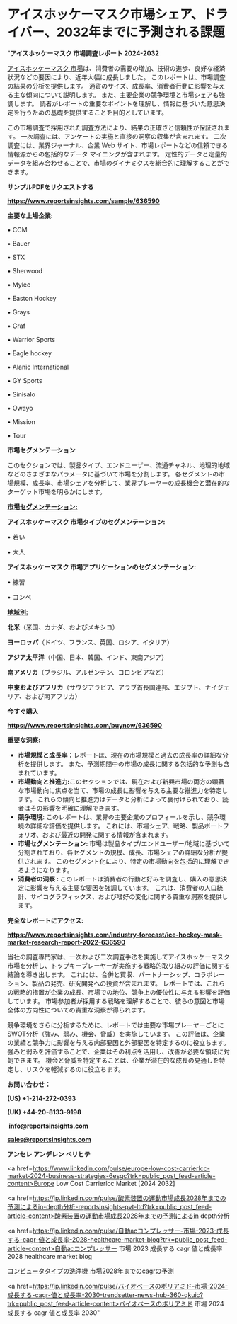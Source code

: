 # アイスホッケーマスク市場シェア、ドライバー、2032年までに予測される課題

"<strong>アイスホッケーマスク 市場調査レポート 2024-2032</strong>

<a href=https://www.reportsinsights.com/sample/636590>アイスホッケーマスク 市場</a>は、消費者の需要の増加、技術の進歩、良好な経済状況などの要因により、近年大幅に成長しました。 このレポートは、市場調査の結果の分析を提供します。 通貨のサイズ、成長率、消費者行動に影響を与える主な傾向について説明します。 また、主要企業の競争環境と市場シェアも強調します。 読者がレポートの重要なポイントを理解し、情報に基づいた意思決定を行うための基礎を提供することを目的としています。

この市場調査で採用された調査方法により、結果の正確さと信頼性が保証されます。 一次調査には、アンケートの実施と直接の洞察の収集が含まれます。 二次調査には、業界ジャーナル、企業 Web サイト、市場レポートなどの信頼できる情報源からの包括的なデータ マイニングが含まれます。 定性的データと定量的データを組み合わせることで、市場のダイナミクスを総合的に理解することができます。

<strong><b>サンプルPDFをリクエストする</b></strong>

<a href=https://www.reportsinsights.com/sample/636590><strong><u>https://www.reportsinsights.com/sample/636590</u></strong></a>

<strong>主要な上場企業:</strong>

• CCM

• Bauer

• STX

• Sherwood

• Mylec

• Easton Hockey

• Grays

• Graf

• Warrior Sports

• Eagle hockey

• Alanic International

• GY Sports

• Sinisalo

• Owayo

• Mission

• Tour

<strong>市場セグメンテーション</strong>

このセクションでは、製品タイプ、エンドユーザー、流通チャネル、地理的地域などのさまざまなパラメータに基づいて市場を分割します。 各セグメントの市場規模、成長率、市場シェアを分析して、業界プレーヤーの成長機会と潜在的なターゲット市場を明らかにします。

<strong><u>市場セグメンテーション</u></strong><strong><u>:</u></strong>

<strong>アイスホッケーマスク 市場タイプのセグメンテーション:</strong>

• 若い

• 大人

<strong>アイスホッケーマスク 市場アプリケーションのセグメンテーション:</strong>

• 練習

• コンペ

<strong><u>地域別</u></strong><strong><u>:</u></strong>

<strong>北米</strong>（米国、カナダ、およびメキシコ）

<strong>ヨーロッパ</strong>（ドイツ、フランス、英国、ロシア、イタリア）

<strong>アジア太平洋</strong>（中国、日本、韓国、インド、東南アジア）

<strong>南アメリカ</strong>（ブラジル、アルゼンチン、コロンビアなど）

<strong>中東およびアフリカ</strong>（サウジアラビア、アラブ首長国連邦、エジプト、ナイジェリア、および南アフリカ）

<strong>今すぐ購入</strong>

<a href=https://www.reportsinsights.com/buynow/636590><strong><u>https://www.reportsinsights.com/buynow/636590</u></strong></a>

<strong>重要な洞察:</strong>
<ul>
  <li><strong>市場規模と成長率：</strong>レポートは、現在の市場規模と過去の成長率の詳細な分析を提供します。 また、予測期間中の市場の成長に関する包括的な予測も含まれています。</li>
  <li><strong>市場動向と推進力:</strong>このセクションでは、現在および新興市場の両方の顕著な市場動向に焦点を当て、市場の成長に影響を与える主要な推進力を特定します。 これらの傾向と推進力はデータと分析によって裏付けられており、読者はその影響を明確に理解できます。</li>
  <li><strong>競争環境</strong>: このレポートは、業界の主要企業のプロフィールを示し、競争環境の詳細な評価を提供します。 これには、市場シェア、戦略、製品ポートフォリオ、および最近の開発に関する情報が含まれます。</li>
  <li><strong>市場セグメンテーション: </strong>市場は製品タイプ/エンドユーザー/地域に基づいて分割されており、各セグメントの規模、成長、市場シェアの詳細な分析が提供されます。 このセグメント化により、特定の市場動向を包括的に理解できるようになります。</li>
  <li><strong>消費者の洞察 : </strong>このレポートは消費者の行動と好みを調査し、購入の意思決定に影響を与える主要な要因を強調しています。 これは、消費者の人口統計、サイコグラフィックス、および嗜好の変化に関する貴重な洞察を提供します。</li>
</ul>
<strong>完全なレポートにアクセス:</strong>

<a href=https://www.reportsinsights.com/industry-forecast/ice-hockey-mask-market-research-report-2022-636590><strong><u><b>https://www.reportsinsights.com/industry-forecast/ice-hockey-mask-market-research-report-2022-636590</b></u></strong></a>

当社の調査専門家は、一次および二次調査手法を実施してアイスホッケーマスク市場を分析し、トップキープレーヤーが実施する戦略的取り組みの評価に関する結論を導き出します。 これには、合併と買収、パートナーシップ、コラボレーション、製品の発売、研究開発への投資が含まれます。 レポートでは、これらの戦略的措置が企業の成長、市場での地位、競争上の優位性に与える影響を評価しています。 市場参加者が採用する戦略を理解することで、彼らの意図と市場全体の方向性についての貴重な洞察が得られます。

競争環境をさらに分析するために、レポートでは主要な市場プレーヤーごとにSWOT分析（強み、弱み、機会、脅威）を実施しています。 この評価は、企業の業績と競争力に影響を与える内部要因と外部要因を特定するのに役立ちます。 強みと弱みを評価することで、企業はその利点を活用し、改善が必要な領域に対処できます。 機会と脅威を特定することは、企業が潜在的な成長の見通しを特定し、リスクを軽減するのに役立ちます。

<strong>お問い合わせ：</strong>

<strong>(US) +1-214-272-0393</strong>

<strong>(UK) +44-20-8133-9198</strong>

<strong> </strong><a href=info@reportsinsights.com><strong><u>info@reportsinsights.com</u></strong></a>

<a href=sales@reportsinsights.com><strong><u>sales@reportsinsights.com</u></strong></a>

<strong>アンセレ アンデレン ベリヒテ</strong>

<a href=https://www.linkedin.com/pulse/europe-low-cost-carrierlcc-market-2024-business-strategies-6esgc?trk=public_post_feed-article-content>Europe Low Cost Carrierlcc Market [2024 2032]</a>

<a href=https://jp.linkedin.com/pulse/酸素装置の運動市場成長2028年までの予測によるin-depth分析-reportsinsights-pvt-ltd?trk=public_post_feed-article-content>酸素装置の運動市場成長2028年までの予測によるin depth分析</a>

<a href=https://jp.linkedin.com/pulse/自動acコンプレッサー-市場-2023-成長する-cagr-値と成長率-2028-healthcare-market-blog?trk=public_post_feed-article-content>自動acコンプレッサー 市場 2023 成長する cagr 値と成長率 2028 healthcare market blog</a>

<a href=https://www.linkedin.com/pulse/コンピュータタイプの洗浄機-市場2028年までのcagrの予測-reports-insights-expert/>コンピュータタイプの洗浄機 市場2028年までのcagrの予測</a>

<a href=https://jp.linkedin.com/pulse/バイオベースのポリアミド-市場-2024-成長する-cagr-値と成長率-2030-trendsetter-news-hub-360-qkuic?trk=public_post_feed-article-content>バイオベースのポリアミド 市場 2024 成長する cagr 値と成長率 2030</a>"
